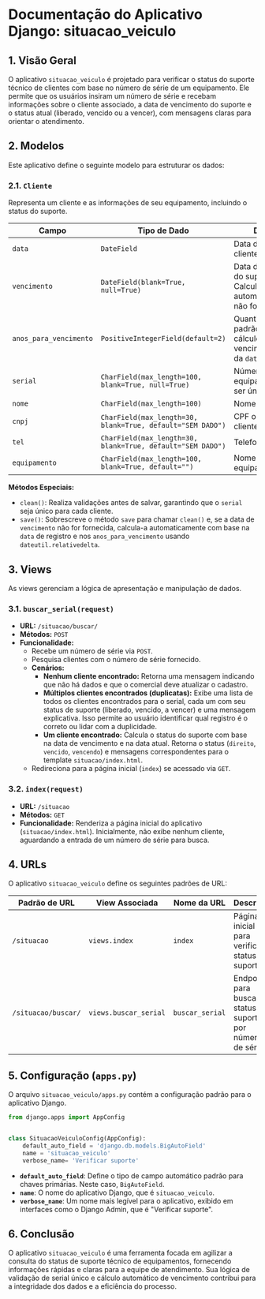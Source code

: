 # Documentação do Aplicativo Django: situacao_veiculo

## 1. Visão Geral

O aplicativo `situacao_veiculo` é projetado para verificar o status do suporte técnico de clientes com base no número de série de um equipamento. Ele permite que os usuários insiram um número de série e recebam informações sobre o cliente associado, a data de vencimento do suporte e o status atual (liberado, vencido ou a vencer), com mensagens claras para orientar o atendimento.

## 2. Modelos

Este aplicativo define o seguinte modelo para estruturar os dados:

### 2.1. `Cliente`

Representa um cliente e as informações de seu equipamento, incluindo o status do suporte.

| Campo | Tipo de Dado | Descrição |
|---|---|---|
| `data` | `DateField` | Data de registro do cliente/equipamento. |
| `vencimento` | `DateField(blank=True, null=True)` | Data de vencimento do suporte. Calculado automaticamente se não for fornecido. |
| `anos_para_vencimento` | `PositiveIntegerField(default=2)` | Quantidade de anos padrão para o cálculo do vencimento a partir da `data`. |
| `serial` | `CharField(max_length=100, blank=True, null=True)` | Número de série do equipamento. Deve ser único. |
| `nome` | `CharField(max_length=100)` | Nome do cliente. |
| `cnpj` | `CharField(max_length=30, blank=True, default="SEM DADO")` | CPF ou CNPJ do cliente. |
| `tel` | `CharField(max_length=30, blank=True, default="SEM DADO")` | Telefone do cliente. |
| `equipamento` | `CharField(max_length=100, blank=True, default="")` | Nome do equipamento. |

**Métodos Especiais:**

- `clean()`: Realiza validações antes de salvar, garantindo que o `serial` seja único para cada cliente.
- `save()`: Sobrescreve o método `save` para chamar `clean()` e, se a data de `vencimento` não for fornecida, calcula-a automaticamente com base na `data` de registro e nos `anos_para_vencimento` usando `dateutil.relativedelta`.

## 3. Views

As views gerenciam a lógica de apresentação e manipulação de dados.

### 3.1. `buscar_serial(request)`

- **URL:** `/situacao/buscar/`
- **Métodos:** `POST`
- **Funcionalidade:**
    - Recebe um número de série via `POST`.
    - Pesquisa clientes com o número de série fornecido.
    - **Cenários:**
        - **Nenhum cliente encontrado:** Retorna uma mensagem indicando que não há dados e que o comercial deve atualizar o cadastro.
        - **Múltiplos clientes encontrados (duplicatas):** Exibe uma lista de todos os clientes encontrados para o serial, cada um com seu status de suporte (liberado, vencido, a vencer) e uma mensagem explicativa. Isso permite ao usuário identificar qual registro é o correto ou lidar com a duplicidade.
        - **Um cliente encontrado:** Calcula o status do suporte com base na data de vencimento e na data atual. Retorna o status (`direito`, `vencido`, `vencendo`) e mensagens correspondentes para o template `situacao/index.html`.
    - Redireciona para a página inicial (`index`) se acessado via `GET`.

### 3.2. `index(request)`

- **URL:** `/situacao`
- **Métodos:** `GET`
- **Funcionalidade:** Renderiza a página inicial do aplicativo (`situacao/index.html`). Inicialmente, não exibe nenhum cliente, aguardando a entrada de um número de série para busca.

## 4. URLs

O aplicativo `situacao_veiculo` define os seguintes padrões de URL:

| Padrão de URL | View Associada | Nome da URL | Descrição |
|---|---|---|---|
| `/situacao` | `views.index` | `index` | Página inicial para verificar o status do suporte. |
| `/situacao/buscar/` | `views.buscar_serial` | `buscar_serial` | Endpoint para buscar o status do suporte por número de série. |

## 5. Configuração (`apps.py`)

O arquivo `situacao_veiculo/apps.py` contém a configuração padrão para o aplicativo Django.

```python
from django.apps import AppConfig


class SituacaoVeiculoConfig(AppConfig):
    default_auto_field = 'django.db.models.BigAutoField'
    name = 'situacao_veiculo'
    verbose_name= 'Verificar suporte'
```

- **`default_auto_field`**: Define o tipo de campo automático padrão para chaves primárias. Neste caso, `BigAutoField`.
- **`name`**: O nome do aplicativo Django, que é `situacao_veiculo`.
- **`verbose_name`**: Um nome mais legível para o aplicativo, exibido em interfaces como o Django Admin, que é "Verificar suporte".

## 6. Conclusão

O aplicativo `situacao_veiculo` é uma ferramenta focada em agilizar a consulta do status de suporte técnico de equipamentos, fornecendo informações rápidas e claras para a equipe de atendimento. Sua lógica de validação de serial único e cálculo automático de vencimento contribui para a integridade dos dados e a eficiência do processo.
